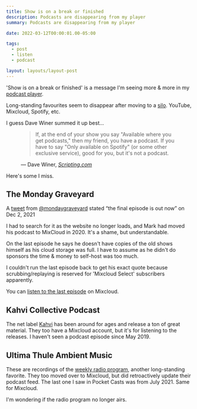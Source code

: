 ```yaml
---
title: Show is on a break or finished
description: Podcasts are disappearing from my player
summary: Podcasts are disappearing from my player

date: 2022-03-12T00:00:01.00-05:00

tags:
  - post
  - listen
  - podcast

layout: layouts/layout-post
---
```

'Show is on a break or finished' is a message I'm seeing more & more in my <a href="https://www.pocketcasts.com" title="Pocket Casts">podcast player</a>.

Long-standing favourites seem to disappear after moving to a <a href="https://indieweb.org/silo" title="Indieweb wiki entry">silo</a>. YouTube, Mixcloud, Spotify, etc.

I guess Dave Winer summed it up best...

<figure class="blockquote">
    <blockquote cite="http://scripting.com/2022/02/03.html#a231956">
        <p>If, at the end of your show you say "Available where you get podcasts," then my friend, you have a podcast. If you have to say "Only available on Spotify" (or some other exclusive service), good for you, but it's not a podcast.</p>
    </blockquote>
    <figcaption>— Dave Winer, <cite><a href="http://scripting.com/2022/02/03.html#a231956" title="">Scripting.com</a></cite></figcaption>
</figure>

Here's some I miss.

## The Monday Graveyard

A <a href="https://twitter.com/mondaygraveyard/status/1466533030651174922" title="">tweet</a> from <a href="https://twitter.com/mondaygraveyard" title="Twitter profile">@mondaygraveyard</a> stated <q>the final episode is out now</q> on Dec 2, 2021

I had to search for it as the website no longer loads, and Mark had moved his podcast to MixCloud in 2020. It's a shame, but understandable.

On the last episode he says he doesn't have copies of the old shows himself as his cloud storage was full. I have to assume as he didn't do sponsors the time & money to self-host was too much.

I couldn't run the last episode back to get his exact quote because scrubbing/replaying is reserved for 'Mixcloud Select' subscribers apparently.

You can <a href="https://www.mixcloud.com/sheeldz/monday-graveyard-show-215-02122021/" title="Mixcloud page for episode 215 of The Monday Graveyard">listen to the last episode</a> on Mixcloud.

## Kahvi Collective Podcast

The net label <a href="http://www.kahvi.org" title="">Kahvi</a> has been around for ages and release a ton of great material. They too have a Mixcloud account, but it's for listening to the releases.  I haven't seen a podcast episode since May 2019.

## Ultima Thule Ambient Music

These are recordings of the <a href="http://www.ultimathule.info" title="homepage">weekly radio program</a>, another long-standing favorite. They too moved over to Mixcloud, but did retroactively update their podcast feed. The last one I saw in Pocket Casts was from July 2021. Same for Mixcloud.

I'm wondering if the radio program no longer airs.
